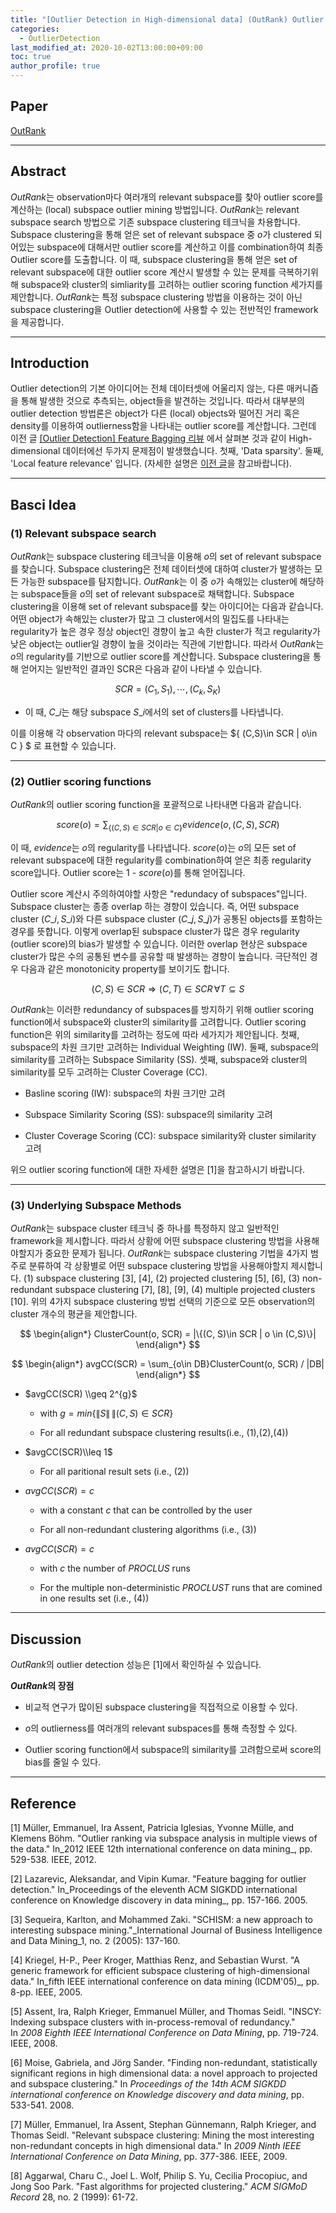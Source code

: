 ```yaml
---
title: "[Outlier Detection in High-dimensional data] (OutRank) Outlier Ranking via Subspace Analysis in Multiple Views of the Data 리뷰"
categories: 
  - OutlierDetection
last_modified_at: 2020-10-02T13:00:00+09:00
toc: true
author_profile: true
---
```


<script type="text/x-mathjax-config">MathJax.Hub.Config({ tex2jax: {inlineMath: [['$','$'], ['\\(','\\)']]} });</script><script src="https://cdnjs.cloudflare.com/ajax/libs/mathjax/2.7.5/latest.js?config=TeX-MML-AM_CHTML"></script>

## **Paper**

[OutRank](https://ieeexplore.ieee.org/abstract/document/5767916?casa_token=GOPwF1ieLbcAAAAA:d8Tm9ZFsIugvR5LDZajFhwAVKbZkdkOu2HSXY2Gxhu6JGB_5PTYhTwUF3QaLQD5PfFfegkhk)

---

## **Abstract**

$OutRank$는 observation마다 여러개의 relevant subspace를 찾아 outlier score를 계산하는 (local) subspace outlier mining 방법입니다. $OutRank$는 relevant subspace search 방법으로 기존 subspace clustering 테크닉을 차용합니다. Subspace clustering을 통해 얻은 set of relevant subspace 중 $o$가 clustered 되어있는 subspace에 대해서만 outlier score를 계산하고 이를 combination하여 최종 Outlier score를 도출합니다. 이 때, subspace clustering을 통해 얻은 set of relevant subspace에 대한 outlier score 계산시 발생할 수 있는 문제를 극복하기위해 subspace와 cluster의 simliarity를 고려하는 outlier scoring function 세가지를 제안합니다. $OutRank$는 특정 subspace clustering 방법을 이용하는 것이 아닌 subspace clustering을 Outlier detection에 사용할 수 있는 전반적인 framework을 제공합니다.

---

## **Introduction**

Outlier detection의 기본 아이디어는 전체 데이터셋에 어울리지 않는, 다른 매커니즘을 통해 발생한 것으로 추측되는, object들을 발견하는 것입니다. 따라서 대부분의 outlier detection 방법론은 object가 다른 (local) objects와 떨어진 거리 혹은 density를 이용하여 outlierness함을 나타내는 outlier score를 계산합니다. 그런데 이전 글 [\[Outlier Detection\] Feature Bagging 리뷰](https://woodyahn.tistory.com/115) 에서 살펴본 것과 같이 High-dimensional 데이터에선 두가지 문제점이 발생했습니다. 첫째, 'Data sparsity'. 둘째, 'Local feature relevance' 입니다. (자세한 설명은 [이전 글](https://woodyahn.tistory.com/115)을 참고바랍니다).

---

## **Basci Idea**

### **(1) Relevant subspace search**

$OutRank$는 subspace clustering 테크닉을 이용해 $o$의 set of relevant subspace를 찾습니다. Subspace clustering은 전체 데이터셋에 대하여 cluster가 발생하는 모든 가능한 subspace를 탐지합니다. $OutRank$는 이 중 $o$가 속해있는 cluster에 해당하는 subspace들을 $o$의 set of relevant subspace로 채택합니다. Subspace clustering을 이용해 set of relevant subspace를 찾는 아이디어는 다음과 같습니다. 어떤 object가 속해있는 cluster가 많고 그 cluster에서의 밀집도를 나타내는 regularity가 높은 경우 정상 object인 경향이 높고 속한 cluster가 적고 regularity가 낮은 object는 outlier일 경향이 높을 것이라는 직관에 기반합니다. 따라서 $OutRank$는 $o$의 regularity를 기반으로 outlier score를 계산합니다. Subspace clustering을 통해 얻어지는 일반적인 결과인 SCR은 다음과 같이 나타낼 수 있습니다.

$$ 
\begin{equation*} 
SCR = {(C_{1}, S_{1}),\cdots, (C_{k}, S_{K})} 
\end{equation*}
$$

-   이 때, $C\_{i}$는 해당 subspace $S\_{i}$에서의 set of clusters를 나타냅니다.
    

이를 이용해 각 observation 마다의 relevant subspace는 $\{ (C,S)\in SCR \| o\in C \} $ 로 표현할 수 있습니다.

---

### **(2) Outlier scoring functions**

$OutRank$의 outlier scoring function을 포괄적으로 나타내면 다음과 같습니다.

$$
\begin{equation*}
score(o) = \sum_{\{(C,S)\in SCR | o\in C\}} evidence(o, (C, S), SCR)
\end{equation*}
$$

이 때, $evidence$는 $o$의 regularity를 나타냅니다. $score(o)$는 $o$의 모든 set of relevant subspace에 대한 regularity를 combination하여 얻은 최종 regularity score입니다. Outlier score는 1 - $score(o)$를 통해 얻어집니다.

Outlier score 계산시 주의하여야할 사항은 "redundacy of subspaces"입니다. Subspace cluster는 종종 overlap 하는 경향이 있습니다. 즉, 어떤 subspace cluster $(C\_{i}, S\_{i})$와 다른 subspace cluster $(C\_{j}, S\_{j})$가 공통된 objects를 포함하는 경우를 뜻합니다. 이렇게 overlap된 subspace cluster가 많은 경우 regularity (outlier score)의 bias가 발생할 수 있습니다. 이러한 overlap 현상은 subspace cluster가 많은 수의 공통된 변수를 공유할 때 발생하는 경향이 높습니다. 극단적인 경우 다음과 같은 monotonicity property를 보이기도 합니다.

$$
\begin{equation*}
(C, S) \in SCR \Rightarrow (C, T) \in SCR\, \forall T \subseteq S
\end{equation*}
$$

$OutRank$는 이러한 redundancy of subspaces를 방지하기 위해 outlier scoring function에서 subspace와 cluster의 similarity를 고려합니다. Outlier scoring function은 위의 similarity를 고려하는 정도에 따라 세가지가 제안됩니다. 첫째, subspace의 차원 크기만 고려하는 Individual Weighting (IW). 둘째, subspace의 similarity를 고려하는 Subspace Similarity (SS). 셋째, subspace와 cluster의 similarity를 모두 고려하는 Cluster Coverage (CC).

-   Basline scoring (IW): subspace의 차원 크기만 고려
    
-   Subspace Similarity Scoring (SS): subspace의 similarity 고려
    
-   Cluster Coverage Scoring (CC): subspace similarity와 cluster similarity 고려
    

위으 outlier scoring function에 대한 자세한 설명은 \[1\]을 참고하시기 바랍니다.

---

### **(3) Underlying Subspace Methods**

$OutRank$는 subspace cluster 테크닉 중 하나를 특정하지 않고 일반적인 framework을 제시합니다. 따라서 상황에 어떤 subspace clustering 방법을 사용해야할지가 중요한 문제가 됩니다. $OutRank$는 subspace clustering 기법을 4가지 범주로 분류하여 각 상황별로 어떤 subspace clustering 방법을 사용해야할지 제시합니다. (1) subspace clustering \[3\], \[4\], (2) projected clustering \[5\], \[6\], (3) non-redundant subspace clustering \[7\], \[8\], \[9\], (4) multiple projected clusters \[10\]. 위의 4가지 subspace clustering 방법 선택의 기준으로 모든 observation의 cluster 개수의 평균을 제안합니다.

$$
\begin{align*}
ClusterCount(o, SCR) = |\{(C, S)\in SCR | o \in (C,S)\}|
\end{align*}
$$

$$
\begin{align*}
avgCC(SCR) = \sum_{o\in DB}ClusterCount(o, SCR) / |DB|
\end{align*}
$$

-   $avgCC(SCR) \\geq 2^{g}$
    
    -   with $g = min \{ \|S\|\,\| (C,S)\in SCR \}$
        
    -   For all redundant subspace clustering results(i.e., (1),(2),(4))
        
-   $avgCC(SCR)\\leq 1$
    
    -   For all paritional result sets (i.e., (2))
        
-   $avgCC(SCR)=c$
    
    -   with a constant $c$ that can be controlled by the user
        
    -   For all non-redundant clustering algorithms (i.e., (3))
        
-   $avgCC(SCR) = c$
    
    -   with $c$ the number of $PROCLUS$ runs
        
    -   For the multiple non-deterministic $PROCLUST$ runs that are comined in one results set (i.e., (4))
        

---

## **Discussion**

$OutRank$의 outlier detection 성능은 \[1\]에서 확인하실 수 있습니다.

**$OutRank$의 장점**

- 비교적 연구가 많이된 subspace clustering을 직접적으로 이용할 수 있다.

- $o$의 outlierness를 여러개의 relevant subspaces를 통해 측정할 수 있다.

- Outlier scoring function에서 subspace의 similarity를 고려함으로써 score의 bias를 줄일 수 있다.

---

## **Reference**

\[1\] Müller, Emmanuel, Ira Assent, Patricia Iglesias, Yvonne Mülle, and Klemens Böhm. "Outlier ranking via subspace analysis in multiple views of the data." In_2012 IEEE 12th international conference on data mining_, pp. 529-538. IEEE, 2012.

\[2\] Lazarevic, Aleksandar, and Vipin Kumar. "Feature bagging for outlier detection." In_Proceedings of the eleventh ACM SIGKDD international conference on Knowledge discovery in data mining_, pp. 157-166. 2005.

\[3\] Sequeira, Karlton, and Mohammed Zaki. "SCHISM: a new approach to interesting subspace mining."_International Journal of Business Intelligence and Data Mining_1, no. 2 (2005): 137-160.

\[4\] Kriegel, H-P., Peer Kroger, Matthias Renz, and Sebastian Wurst. "A generic framework for efficient subspace clustering of high-dimensional data." In_fifth IEEE international conference on data mining (ICDM'05)_, pp. 8-pp. IEEE, 2005.

\[5\] Assent, Ira, Ralph Krieger, Emmanuel Müller, and Thomas Seidl. "INSCY: Indexing subspace clusters with in-process-removal of redundancy." In _2008 Eighth IEEE International Conference on Data Mining_, pp. 719-724. IEEE, 2008.

\[6\] Moise, Gabriela, and Jörg Sander. "Finding non-redundant, statistically significant regions in high dimensional data: a novel approach to projected and subspace clustering." In _Proceedings of the 14th ACM SIGKDD international conference on Knowledge discovery and data mining_, pp. 533-541. 2008.

\[7\] Müller, Emmanuel, Ira Assent, Stephan Günnemann, Ralph Krieger, and Thomas Seidl. "Relevant subspace clustering: Mining the most interesting non-redundant concepts in high dimensional data." In _2009 Ninth IEEE International Conference on Data Mining_, pp. 377-386. IEEE, 2009.

\[8\] Aggarwal, Charu C., Joel L. Wolf, Philip S. Yu, Cecilia Procopiuc, and Jong Soo Park. "Fast algorithms for projected clustering." _ACM SIGMoD Record_ 28, no. 2 (1999): 61-72.


